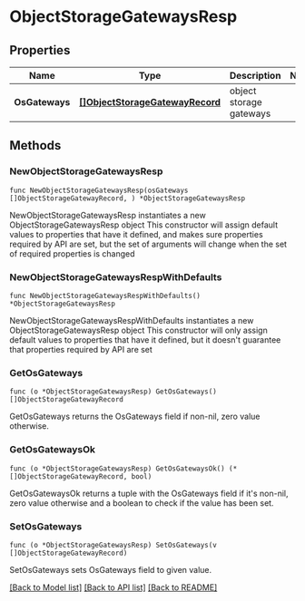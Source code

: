 # ObjectStorageGatewaysResp

## Properties

Name | Type | Description | Notes
------------ | ------------- | ------------- | -------------
**OsGateways** | [**[]ObjectStorageGatewayRecord**](ObjectStorageGatewayRecord.md) | object storage gateways | 

## Methods

### NewObjectStorageGatewaysResp

`func NewObjectStorageGatewaysResp(osGateways []ObjectStorageGatewayRecord, ) *ObjectStorageGatewaysResp`

NewObjectStorageGatewaysResp instantiates a new ObjectStorageGatewaysResp object
This constructor will assign default values to properties that have it defined,
and makes sure properties required by API are set, but the set of arguments
will change when the set of required properties is changed

### NewObjectStorageGatewaysRespWithDefaults

`func NewObjectStorageGatewaysRespWithDefaults() *ObjectStorageGatewaysResp`

NewObjectStorageGatewaysRespWithDefaults instantiates a new ObjectStorageGatewaysResp object
This constructor will only assign default values to properties that have it defined,
but it doesn't guarantee that properties required by API are set

### GetOsGateways

`func (o *ObjectStorageGatewaysResp) GetOsGateways() []ObjectStorageGatewayRecord`

GetOsGateways returns the OsGateways field if non-nil, zero value otherwise.

### GetOsGatewaysOk

`func (o *ObjectStorageGatewaysResp) GetOsGatewaysOk() (*[]ObjectStorageGatewayRecord, bool)`

GetOsGatewaysOk returns a tuple with the OsGateways field if it's non-nil, zero value otherwise
and a boolean to check if the value has been set.

### SetOsGateways

`func (o *ObjectStorageGatewaysResp) SetOsGateways(v []ObjectStorageGatewayRecord)`

SetOsGateways sets OsGateways field to given value.



[[Back to Model list]](../README.md#documentation-for-models) [[Back to API list]](../README.md#documentation-for-api-endpoints) [[Back to README]](../README.md)


